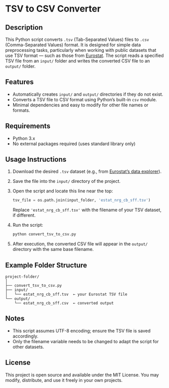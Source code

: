 # TSV to CSV Converter

## Description

This Python script converts `.tsv` (Tab-Separated Values) files to `.csv` (Comma-Separated Values) format. It is designed for simple data preprocessing tasks, particularly when working with public datasets that use TSV format — such as those from [Eurostat](https://ec.europa.eu/eurostat). The script reads a specified TSV file from an `input/` folder and writes the converted CSV file to an `output/` folder.

## Features

* Automatically creates `input/` and `output/` directories if they do not exist.
* Converts a TSV file to CSV format using Python’s built-in `csv` module.
* Minimal dependencies and easy to modify for other file names or formats.

## Requirements

* Python 3.x
* No external packages required (uses standard library only)

## Usage Instructions

1. Download the desired `.tsv` dataset (e.g., from [Eurostat’s data explorer](https://ec.europa.eu/eurostat/data/database)).

2. Save the file into the `input/` directory of the project.

3. Open the script and locate this line near the top:

   ```python
   tsv_file = os.path.join(input_folder, 'estat_nrg_cb_sff.tsv')
   ```

   Replace `'estat_nrg_cb_sff.tsv'` with the filename of your TSV dataset, if different.

4. Run the script:

   ```bash
   python convert_tsv_to_csv.py
   ```

5. After execution, the converted CSV file will appear in the `output/` directory with the same base filename.

## Example Folder Structure

```
project-folder/
│
├── convert_tsv_to_csv.py
├── input/
│   └── estat_nrg_cb_sff.tsv  ← your Eurostat TSV file
└── output/
    └── estat_nrg_cb_sff.csv  ← converted output
```

## Notes

* This script assumes UTF-8 encoding; ensure the TSV file is saved accordingly.
* Only the filename variable needs to be changed to adapt the script for other datasets.

## License

This project is open source and available under the MIT License. You may modify, distribute, and use it freely in your own projects.

